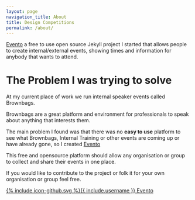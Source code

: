 ```yaml
---
layout: page
navigation_title: About
title: Design Competitions
permalink: /about/
---
```


[Evento](https://github.com/boyney123/evento) a free to use open source Jekyll project I started that allows people to create internal/external events, showing times and information for anybody that wants to attend.

# The Problem I was trying to solve


At my current place of work we run internal speaker events called Brownbags.
 
Brownbags are a great platform and environment for professionals to speak about anything that interests them. 

The main problem I found was that there was no **easy to use** platform to see what Brownbags, Internal Training or other events are coming up or have already gone, so I created [Evento](https://github.com/boyney123/evento)

This free and opensource platform should allow any organisation or group to collect and share their events in one place.

If you would like to contribute to the project or folk it for your own organisation or group feel free. 

<a href="https://github.com/boyney123/evento"><span class="icon icon--github">{% include icon-github.svg %}</span><span class="username">{{ include.username }}</span> Evento</a>


